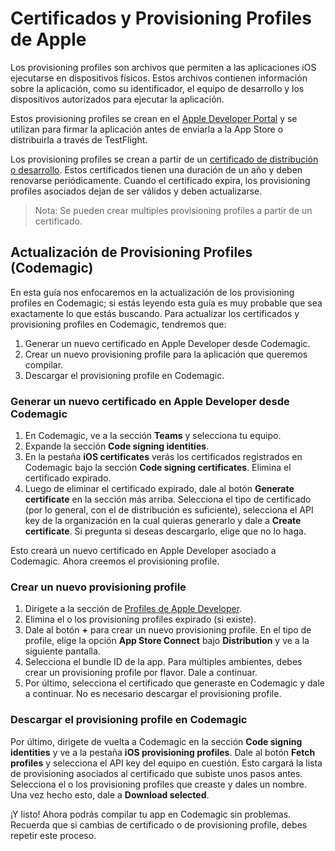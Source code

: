 # Certificados y Provisioning Profiles de Apple

Los provisioning profiles son archivos que permiten a las aplicaciones iOS ejecutarse en dispositivos físicos. Estos archivos contienen información sobre la aplicación, como su identificador, el equipo de desarrollo y los dispositivos autorizados para ejecutar la aplicación.

Estos provisioning profiles se crean en el [Apple Developer Portal](https://developer.apple.com/account/resources/profiles/list) y se utilizan para firmar la aplicación antes de enviarla a la App Store o distribuirla a través de TestFlight.

Los provisioning profiles se crean a partir de un [certificado de distribución o desarrollo](https://developer.apple.com/help/account/certificates/certificates-overview). Estos certificados tienen una duración de un año y deben renovarse periódicamente. Cuando el certificado expira, los provisioning profiles asociados dejan de ser válidos y deben actualizarse.

> Nota: Se pueden crear multiples provisioning profiles a partir de un certificado.

## Actualización de Provisioning Profiles (Codemagic)

En esta guía nos enfocaremos en la actualización de los provisioning profiles en Codemagic; si estás leyendo esta guía es muy probable que sea exactamente lo que estás buscando. Para actualizar los certificados y provisioning profiles en Codemagic, tendremos que:

1. Generar un nuevo certificado en Apple Developer desde Codemagic.
2. Crear un nuevo provisioning profile para la aplicación que queremos compilar.
3. Descargar el provisioning profile en Codemagic.


### Generar un nuevo certificado en Apple Developer desde Codemagic

1. En Codemagic, ve a la sección **Teams** y selecciona tu equipo.
2. Expande la sección **Code signing identities**. 
3. En la pestaña **iOS certificates** verás los certificados registrados en Codemagic bajo la sección **Code signing certificates**. Elimina el certificado expirado.
4. Luego de eliminar el certificado expirado, dale al botón **Generate certificate** en la sección más arriba. Selecciona el tipo de certificado (por lo general, con el de distribución es suficiente), selecciona el API key de la organización en la cual quieras generarlo y dale a **Create certificate**. Si pregunta si deseas descargarlo, elige que no lo haga.
   
Esto creará un nuevo certificado en Apple Developer asociado a Codemagic. Ahora creemos el provisioning profile. 

### Crear un nuevo provisioning profile

1. Dirigete a la sección de [Profiles de Apple Developer](https://developer.apple.com/account/resources/profiles/list).
2. Elimina el o los provisioning profiles expirado (si existe).
3. Dale al botón **+** para crear un nuevo provisioning profile. En el tipo de profile, elige la opción **App Store Connect** bajo **Distribution** y ve a la siguiente pantalla.
4. Selecciona el bundle ID de la app. Para múltiples ambientes, debes crear un provisioning profile por flavor. Dale a continuar.
5. Por último, selecciona el certificado que generaste en Codemagic y dale a continuar. No es necesario descargar el provisioning profile.

### Descargar el provisioning profile en Codemagic

Por último, dirigete de vuelta a Codemagic en la sección **Code signing identities** y ve a la pestaña **iOS provisioning profiles**. Dale al botón **Fetch profiles** y selecciona el API key del equipo en cuestión. Esto cargará la lista de provisioning asociados al certificado que subiste unos pasos antes. Selecciona el o los provisioning profiles que creaste y dales un nombre. Una vez hecho esto, dale a **Download selected**.

¡Y listo! Ahora podrás compilar tu app en Codemagic sin problemas. Recuerda que si cambias de certificado o de provisioning profile, debes repetir este proceso.
